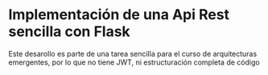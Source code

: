 # Implementación de una Api Rest sencilla con Flask

Este desarollo es parte de una tarea sencilla para el curso de arquitecturas emergentes, por lo que no tiene JWT, ni estructuración completa de código
 
